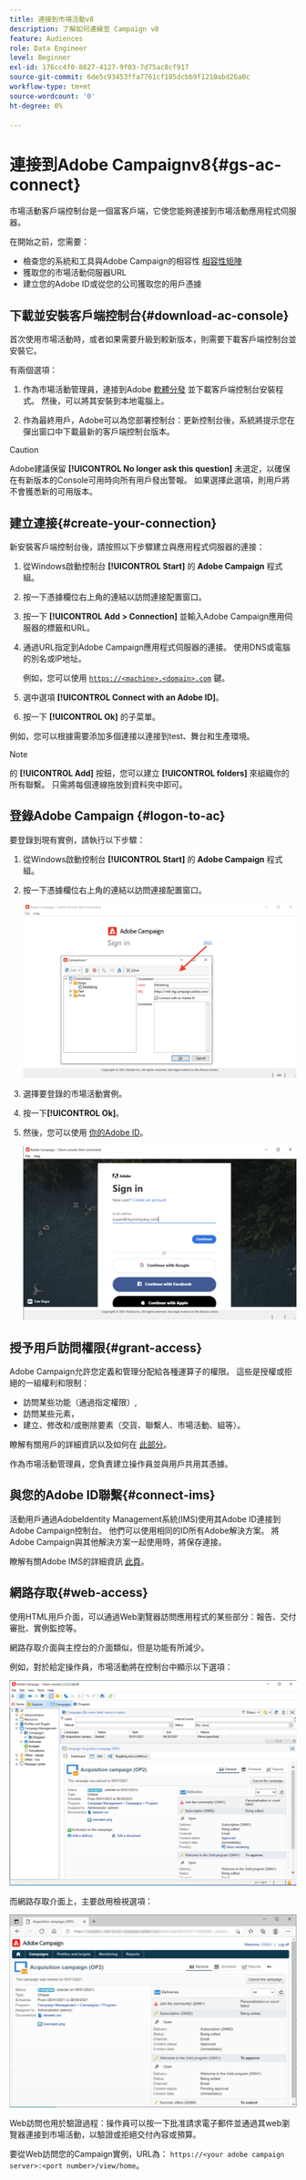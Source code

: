 ```yaml
---
title: 連接到市場活動v8
description: 了解如何連線至 Campaign v8
feature: Audiences
role: Data Engineer
level: Beginner
exl-id: 176cc4f0-8827-4127-9f03-7d75ac8cf917
source-git-commit: 6de5c93453ffa7761cf185dcbb9f1210abd26a0c
workflow-type: tm+mt
source-wordcount: '0'
ht-degree: 0%

---
```


# 連接到Adobe Campaignv8{#gs-ac-connect}

市場活動客戶端控制台是一個富客戶端，它使您能夠連接到市場活動應用程式伺服器。

在開始之前，您需要：

* 檢查您的系統和工具與Adobe Campaign的相容性 [相容性矩陣](compatibility-matrix.md)
* 獲取您的市場活動伺服器URL
* 建立您的Adobe ID或從您的公司獲取您的用戶憑據

## 下載並安裝客戶端控制台{#download-ac-console}

首次使用市場活動時，或者如果需要升級到較新版本，則需要下載客戶端控制台並安裝它。

有兩個選項：

1. 作為市場活動管理員，連接到Adobe [軟體分發](https://experience.adobe.com/#/downloads/content/software-distribution/en/campaign.html) 並下載客戶端控制台安裝程式。 然後，可以將其安裝到本地電腦上。

1. 作為最終用戶，Adobe可以為您部署控制台：更新控制台後，系統將提示您在彈出窗口中下載最新的客戶端控制台版本。

>[!CAUTION]
>
>Adobe建議保留 **[!UICONTROL No longer ask this question]** 未選定，以確保在有新版本的Console可用時向所有用戶發出警報。  如果選擇此選項，則用戶將不會獲悉新的可用版本。

## 建立連接{#create-your-connection}

新安裝客戶端控制台後，請按照以下步驟建立與應用程式伺服器的連接：

1. 從Windows啟動控制台 **[!UICONTROL Start]** 的 **Adobe Campaign** 程式組。

1. 按一下憑據欄位右上角的連結以訪問連接配置窗口。

1. 按一下 **[!UICONTROL Add > Connection]** 並輸入Adobe Campaign應用伺服器的標籤和URL。

1. 通過URL指定到Adobe Campaign應用程式伺服器的連接。 使用DNS或電腦的別名或IP地址。

   例如，您可以使用 [`https://<machine>.<domain>.com`](https://myserver.adobe.com) 鍵。

1. 選中選項 **[!UICONTROL Connect with an Adobe ID]**。

1. 按一下 **[!UICONTROL Ok]** 的子菜單。

例如，您可以根據需要添加多個連接以連接到test、舞台和生產環境。

>[!NOTE]
>
>的 **[!UICONTROL Add]** 按鈕，您可以建立 **[!UICONTROL folders]** 來組織你的所有聯繫。 只需將每個連線拖放到資料夾中即可。

## 登錄Adobe Campaign {#logon-to-ac}

要登錄到現有實例，請執行以下步驟：

1. 從Windows啟動控制台 **[!UICONTROL Start]** 的 **Adobe Campaign** 程式組。

1. 按一下憑據欄位右上角的連結以訪問連接配置窗口。

   ![](assets/connectToCampaign.png)

1. 選擇要登錄的市場活動實例。

1. 按一下&#x200B;**[!UICONTROL Ok]**。

1. 然後，您可以使用 [你的Adobe ID](#connect-ims)。

   ![](assets/adobeID.png)

## 授予用戶訪問權限{#grant-access}

Adobe Campaign允許您定義和管理分配給各種運算子的權限。 這些是授權或拒絕的一組權利和限制：

* 訪問某些功能（通過指定權限）,
* 訪問某些元素，
* 建立、修改和/或刪除要素（交貨、聯繫人、市場活動、組等）。

瞭解有關用戶的詳細資訊以及如何在 [此部分](permissions.md)。

作為市場活動管理員，您負責建立操作員並與用戶共用其憑據。

## 與您的Adobe ID聯繫{#connect-ims}

活動用戶通過AdobeIdentity Management系統(IMS)使用其Adobe ID連接到Adobe Campaign控制台。 他們可以使用相同的ID所有Adobe解決方案。 將Adobe Campaign與其他解決方案一起使用時，將保存連接。

瞭解有關Adobe IMS的詳細資訊 [此頁](https://helpx.adobe.com/enterprise/using/identity.html)。

## 網路存取{#web-access}

使用HTML用戶介面，可以通過Web瀏覽器訪問應用程式的某些部分：報告、交付審批、實例監控等。

網路存取介面與主控台的介面類似，但是功能有所減少。

例如，對於給定操作員，市場活動將在控制台中顯示以下選項：

![](assets/campaign-from-console.png)

而網路存取介面上，主要啟用檢視選項：

![](assets/campaign-from-web.png)

Web訪問也用於驗證過程：操作員可以按一下批准請求電子郵件並通過其web瀏覽器連接到市場活動，以驗證或拒絕交付內容或預算。

要從Web訪問您的Campaign實例，URL為：  `https://<your adobe campaign server>:<port number>/view/home`。

